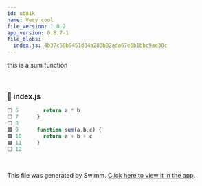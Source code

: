 ```yaml
---
id: ub81k
name: Very cool
file_version: 1.0.2
app_version: 0.8.7-1
file_blobs:
  index.js: 4b37c58b9451d84a283b82ada67e6b1bbc9ae38c
---
```


this is a sum function

<br/>

<!-- NOTE-swimm-snippet: the lines below link your snippet to Swimm -->
### 📄 index.js
```javascript
⬜ 6        return a * b
⬜ 7      }
⬜ 8      
🟩 9      function sum(a,b,c) {
🟩 10       return a + b + c
🟩 11     }
⬜ 12     
```

<br/>

This file was generated by Swimm. [Click here to view it in the app](https://app.swimm.io/repos/Z2l0aHViJTNBJTNBYWxleGFuZGVybmllYnVociUzQSUzQWFsZXhhbmRlcm5pZWJ1aHI=/docs/ub81k).